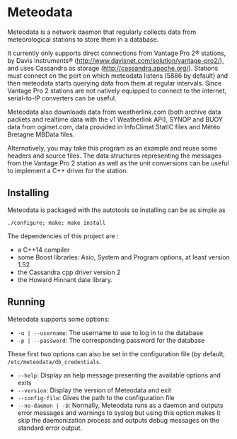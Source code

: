 Meteodata
=========

Meteodata is a network daemon that regularly collects data from meteorological
stations to store them in a database.

It currently only supports direct connections from Vantage Pro 2® stations, by
Davis Instruments® (http://www.davisnet.com/solution/vantage-pro2/), and uses
Cassandra as storage (http://cassandra.apache.org/).
Stations must connect on the port on which meteodata listens (5886 by default)
and then meteodata starts querying data from them at regular intervals. Since
Vantage Pro 2 stations are not natively equipped to connect to the internet,
serial-to-IP converters can be useful.

Meteodata also downloads data from weatherlink.com (both archive data packets
and realtime data with the v1 Weatherlink API), SYNOP and BUOY data from
ogimet.com, data provided in InfoClimat StatIC files and Météo Bretagne MBData
files.

Alternatively, you may take this program as an example and reuse some headers
and source files. The data structures representing the messages from the Vantage
Pro 2 station as well as the unit conversions can be useful to implement a C++
driver for the station.


Installing
----------

Meteodata is packaged with the autotools so installing can be as simple as

    ./configure; make; make install

The dependencies of this project are :
- a C++14 compiler
- some Boost libraries: Asio, System and Program options, at least version 1.52
- the Cassandra cpp driver version 2
- the Howard Hinnant date library.


Running
-------

Meteodata supports some options:
- `-u | --username`: The username to use to log in to the database
- `-p | --password`: The corresponding password for the database

These first two options can also be set in the configuration file (by default,
`/etc/meteodata/db_credentials`.

- `--help`: Display an help message presenting the available options and exits
- `--version`: Display the version of Meteodata and exit
- `--config-file`: Gives the path to the configuration file
- `--no-daemon | -D`: Normally, Meteodata runs as a daemon and outputs error
messages and warnings to syslog but using this option makes it skip the
daemonization process and outputs debug messages on the standard error output.

